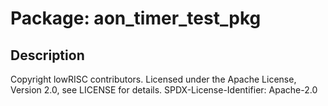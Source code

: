 # Package: aon_timer_test_pkg

## Description

Copyright lowRISC contributors.
 Licensed under the Apache License, Version 2.0, see LICENSE for details.
 SPDX-License-Identifier: Apache-2.0
 

